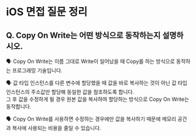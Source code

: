 # iOS 면접 질문 정리

## Q. Copy On Write는 어떤 방식으로 동작하는지 설명하시오.

🗣️ Copy On Write는 이름 그대로 Write이 일어났을 때 Copy를 하는 방식으로 동작하는 프로그래밍 기술입니다.

🗣️ 값 타입 인스턴스를 다른 변수에 할당했을 때 값을 바로 복사하는 것이 아닌 값 타입 인스턴스의 주소값만 할당해 동일한 값을 참조하도록 합니다. <br> 
그 후 값을 수정하게 될 경우 원본 값을 복사하여 할당하는 방식으로 Copy On Write는 동작합니다.

🗣️ Copy On Write를 사용하면 수정하는 경우에만 값을 복사하기 때문에 메모리 공간과 복사에 사용되는 비용을 줄일 수 있습니다.
